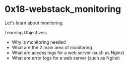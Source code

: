 # 0x18-webstack_monitoring

Let's learn about monitoring.

Learning Objectives:

- Why is monitoring needed
- What are the 2 main area of monitoring
- What are access logs for a web server (such as Nginx)
- What are error logs for a web server (such as Nginx)
